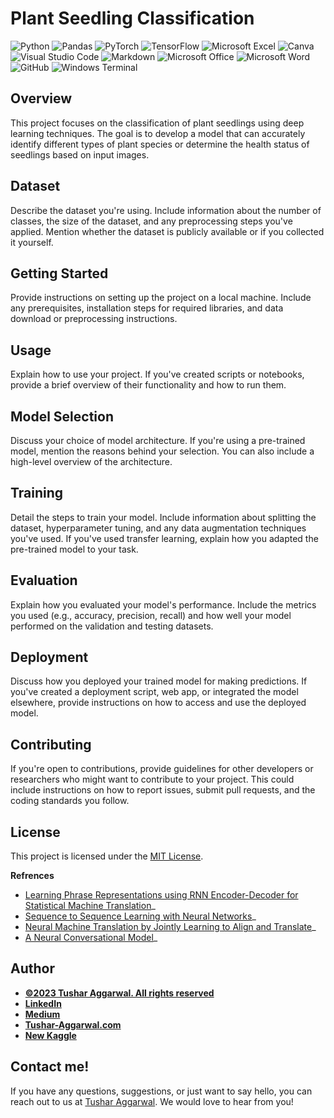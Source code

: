 # Plant Seedling Classification

![Python](https://img.shields.io/badge/Python-3776AB.svg?style=for-the-badge&logo=Python&logoColor=white)
![Pandas](https://img.shields.io/badge/pandas-%23150458.svg?style=for-the-badge&logo=pandas&logoColor=white)
![PyTorch](https://img.shields.io/badge/PyTorch-%23EE4C2C.svg?style=for-the-badge&logo=PyTorch&logoColor=white)
![TensorFlow](https://img.shields.io/badge/TensorFlow-%23FF6F00.svg?style=for-the-badge&logo=TensorFlow&logoColor=white)
![Microsoft Excel](https://img.shields.io/badge/Microsoft_Excel-217346?style=for-the-badge&logo=microsoft-excel&logoColor=white)
![Canva](https://img.shields.io/badge/Canva-%2300C4CC.svg?style=for-the-badge&logo=Canva&logoColor=white)
![Visual Studio Code](https://img.shields.io/badge/Visual%20Studio%20Code-0078d7.svg?style=for-the-badge&logo=visual-studio-code&logoColor=white)
![Markdown](https://img.shields.io/badge/markdown-%23000000.svg?style=for-the-badge&logo=markdown&logoColor=white)
![Microsoft Office](https://img.shields.io/badge/Microsoft_Office-D83B01?style=for-the-badge&logo=microsoft-office&logoColor=white)
![Microsoft Word](https://img.shields.io/badge/Microsoft_Word-2B579A?style=for-the-badge&logo=microsoft-word&logoColor=white)
![GitHub](https://img.shields.io/badge/github-%23121011.svg?style=for-the-badge&logo=github&logoColor=white)
![Windows Terminal](https://img.shields.io/badge/Windows%20Terminal-%234D4D4D.svg?style=for-the-badge&logo=windows-terminal&logoColor=white)
## Overview

This project focuses on the classification of plant seedlings using deep learning techniques. The goal is to develop a model that can accurately identify different types of plant species or determine the health status of seedlings based on input images.

## Dataset
Describe the dataset you're using. Include information about the number of classes, the size of the dataset, and any preprocessing steps you've applied. Mention whether the dataset is publicly available or if you collected it yourself.

## Getting Started
Provide instructions on setting up the project on a local machine. Include any prerequisites, installation steps for required libraries, and data download or preprocessing instructions.

## Usage
Explain how to use your project. If you've created scripts or notebooks, provide a brief overview of their functionality and how to run them.

## Model Selection
Discuss your choice of model architecture. If you're using a pre-trained model, mention the reasons behind your selection. You can also include a high-level overview of the architecture.

## Training
Detail the steps to train your model. Include information about splitting the dataset, hyperparameter tuning, and any data augmentation techniques you've used. If you've used transfer learning, explain how you adapted the pre-trained model to your task.

## Evaluation
Explain how you evaluated your model's performance. Include the metrics you used (e.g., accuracy, precision, recall) and how well your model performed on the validation and testing datasets.

## Deployment
Discuss how you deployed your trained model for making predictions. If you've created a deployment script, web app, or integrated the model elsewhere, provide instructions on how to access and use the deployed model.

## Contributing
If you're open to contributions, provide guidelines for other developers or researchers who might want to contribute to your project. This could include instructions on how to report issues, submit pull requests, and the coding standards you follow.


## License

This project is licensed under the [MIT License](LICENSE).

**Refrences**
-  [Learning Phrase Representations using RNN Encoder-Decoder for
   Statistical Machine Translation](https://arxiv.org/abs/1406.1078)_
-  [Sequence to Sequence Learning with Neural
   Networks](https://arxiv.org/abs/1409.3215)_
-  [Neural Machine Translation by Jointly Learning to Align and
   Translate](https://arxiv.org/abs/1409.0473)_
-  [A Neural Conversational Model](https://arxiv.org/abs/1506.05869)_


## Author
- <ins><b>©2023 Tushar Aggarwal. All rights reserved</b></ins>
- <b>[LinkedIn](https://www.linkedin.com/in/tusharaggarwalinseec/)</b>
- <b>[Medium](https://medium.com/@tushar_aggarwal)</b> 
- <b>[Tushar-Aggarwal.com](https://www.tushar-aggarwal.com/)</b>
- <b>[New Kaggle](https://www.kaggle.com/tagg27)</b> 

## Contact me!
If you have any questions, suggestions, or just want to say hello, you can reach out to us at [Tushar Aggarwal](mailto:info@tushar-aggarwal.com). We would love to hear from you!


